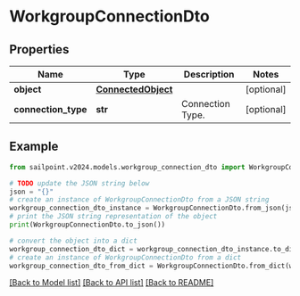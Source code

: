 # WorkgroupConnectionDto


## Properties

Name | Type | Description | Notes
------------ | ------------- | ------------- | -------------
**object** | [**ConnectedObject**](ConnectedObject.md) |  | [optional] 
**connection_type** | **str** | Connection Type. | [optional] 

## Example

```python
from sailpoint.v2024.models.workgroup_connection_dto import WorkgroupConnectionDto

# TODO update the JSON string below
json = "{}"
# create an instance of WorkgroupConnectionDto from a JSON string
workgroup_connection_dto_instance = WorkgroupConnectionDto.from_json(json)
# print the JSON string representation of the object
print(WorkgroupConnectionDto.to_json())

# convert the object into a dict
workgroup_connection_dto_dict = workgroup_connection_dto_instance.to_dict()
# create an instance of WorkgroupConnectionDto from a dict
workgroup_connection_dto_from_dict = WorkgroupConnectionDto.from_dict(workgroup_connection_dto_dict)
```
[[Back to Model list]](../README.md#documentation-for-models) [[Back to API list]](../README.md#documentation-for-api-endpoints) [[Back to README]](../README.md)


